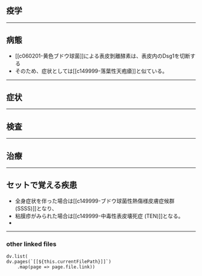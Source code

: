 ## 疫学
---
## 病態
- [[c060201-黄色ブドウ球菌]]による表皮剝離酵素は、表皮内のDsg1を切断する
- そのため、症状としては[[c149999-落葉性天疱瘡]]と似ている。
---
## 症状
---
## 検査
---
## 治療
---
## セットで覚える疾患
- 全身症状を伴った場合は[[c149999-ブドウ球菌性熱傷様皮膚症候群 (SSSS)]]となり、
- 粘膜疹がみられた場合は[[c149999-中毒性表皮壊死症 (TEN)]]となる。
- 
---
### other linked files
```dataviewjs
dv.list(
dv.pages(`[[${this.currentFilePath}]]`)
	.map(page => page.file.link))
```